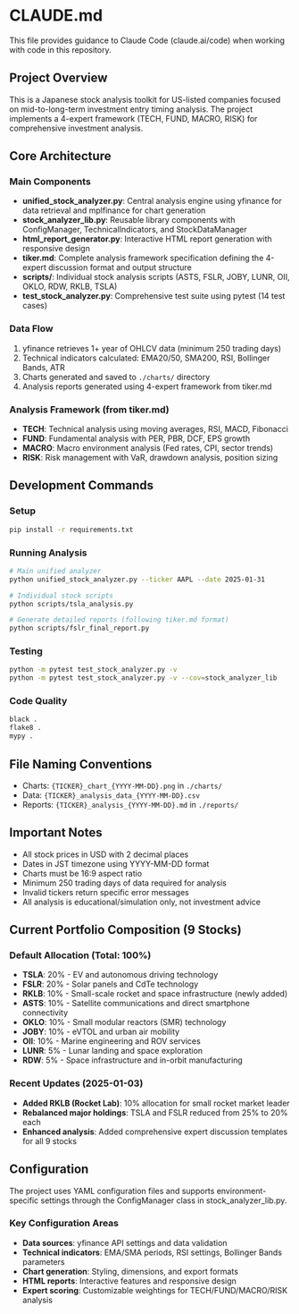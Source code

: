 # CLAUDE.md

This file provides guidance to Claude Code (claude.ai/code) when working with code in this repository.

## Project Overview

This is a Japanese stock analysis toolkit for US-listed companies focused on mid-to-long-term investment entry timing analysis. The project implements a 4-expert framework (TECH, FUND, MACRO, RISK) for comprehensive investment analysis.

## Core Architecture

### Main Components
- **unified_stock_analyzer.py**: Central analysis engine using yfinance for data retrieval and mplfinance for chart generation
- **stock_analyzer_lib.py**: Reusable library components with ConfigManager, TechnicalIndicators, and StockDataManager
- **html_report_generator.py**: Interactive HTML report generation with responsive design
- **tiker.md**: Complete analysis framework specification defining the 4-expert discussion format and output structure
- **scripts/**: Individual stock analysis scripts (ASTS, FSLR, JOBY, LUNR, OII, OKLO, RDW, RKLB, TSLA)
- **test_stock_analyzer.py**: Comprehensive test suite using pytest (14 test cases)

### Data Flow
1. yfinance retrieves 1+ year of OHLCV data (minimum 250 trading days)
2. Technical indicators calculated: EMA20/50, SMA200, RSI, Bollinger Bands, ATR
3. Charts generated and saved to `./charts/` directory
4. Analysis reports generated using 4-expert framework from tiker.md

### Analysis Framework (from tiker.md)
- **TECH**: Technical analysis using moving averages, RSI, MACD, Fibonacci
- **FUND**: Fundamental analysis with PER, PBR, DCF, EPS growth
- **MACRO**: Macro environment analysis (Fed rates, CPI, sector trends)
- **RISK**: Risk management with VaR, drawdown analysis, position sizing

## Development Commands

### Setup
```bash
pip install -r requirements.txt
```

### Running Analysis
```bash
# Main unified analyzer
python unified_stock_analyzer.py --ticker AAPL --date 2025-01-31

# Individual stock scripts
python scripts/tsla_analysis.py

# Generate detailed reports (following tiker.md format)
python scripts/fslr_final_report.py
```

### Testing
```bash
python -m pytest test_stock_analyzer.py -v
python -m pytest test_stock_analyzer.py -v --cov=stock_analyzer_lib
```

### Code Quality
```bash
black .
flake8 .
mypy .
```

## File Naming Conventions

- Charts: `{TICKER}_chart_{YYYY-MM-DD}.png` in `./charts/`
- Data: `{TICKER}_analysis_data_{YYYY-MM-DD}.csv`
- Reports: `{TICKER}_analysis_{YYYY-MM-DD}.md` in `./reports/`

## Important Notes

- All stock prices in USD with 2 decimal places
- Dates in JST timezone using YYYY-MM-DD format
- Charts must be 16:9 aspect ratio
- Minimum 250 trading days of data required for analysis
- Invalid tickers return specific error messages
- All analysis is educational/simulation only, not investment advice

## Current Portfolio Composition (9 Stocks)

### Default Allocation (Total: 100%)
- **TSLA**: 20% - EV and autonomous driving technology
- **FSLR**: 20% - Solar panels and CdTe technology  
- **RKLB**: 10% - Small-scale rocket and space infrastructure (newly added)
- **ASTS**: 10% - Satellite communications and direct smartphone connectivity
- **OKLO**: 10% - Small modular reactors (SMR) technology
- **JOBY**: 10% - eVTOL and urban air mobility
- **OII**: 10% - Marine engineering and ROV services
- **LUNR**: 5% - Lunar landing and space exploration
- **RDW**: 5% - Space infrastructure and in-orbit manufacturing

### Recent Updates (2025-01-03)
- **Added RKLB (Rocket Lab)**: 10% allocation for small rocket market leader
- **Rebalanced major holdings**: TSLA and FSLR reduced from 25% to 20% each
- **Enhanced analysis**: Added comprehensive expert discussion templates for all 9 stocks

## Configuration

The project uses YAML configuration files and supports environment-specific settings through the ConfigManager class in stock_analyzer_lib.py.

### Key Configuration Areas
- **Data sources**: yfinance API settings and data validation
- **Technical indicators**: EMA/SMA periods, RSI settings, Bollinger Bands parameters
- **Chart generation**: Styling, dimensions, and export formats
- **HTML reports**: Interactive features and responsive design
- **Expert scoring**: Customizable weightings for TECH/FUND/MACRO/RISK analysis